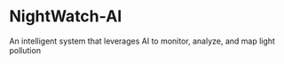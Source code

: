 # NightWatch-AI
An intelligent system that leverages AI to monitor, analyze, and map light pollution
